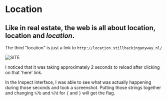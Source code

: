 # Location
## Like in real estate, the web is all about location, location and _location_. 

The third "location" is just a link to `http://location.stillhackinganyway.nl/`

![SITE]()

I noticed that it was taking approximately 2 seconds to reload after clicking on that 'here' link. 

In the Inspect interface, I was able to see what was actually happening during those seconds and took a screenshot. Putting those strings together and changing `%7b` and `%7d` for `{` and `}` will get the flag.
